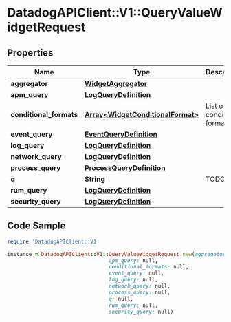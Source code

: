 # DatadogAPIClient::V1::QueryValueWidgetRequest

## Properties

Name | Type | Description | Notes
------------ | ------------- | ------------- | -------------
**aggregator** | [**WidgetAggregator**](WidgetAggregator.md) |  | [optional] 
**apm_query** | [**LogQueryDefinition**](LogQueryDefinition.md) |  | [optional] 
**conditional_formats** | [**Array&lt;WidgetConditionalFormat&gt;**](WidgetConditionalFormat.md) | List of conditional formats. | [optional] 
**event_query** | [**EventQueryDefinition**](EventQueryDefinition.md) |  | [optional] 
**log_query** | [**LogQueryDefinition**](LogQueryDefinition.md) |  | [optional] 
**network_query** | [**LogQueryDefinition**](LogQueryDefinition.md) |  | [optional] 
**process_query** | [**ProcessQueryDefinition**](ProcessQueryDefinition.md) |  | [optional] 
**q** | **String** | TODO. | [optional] 
**rum_query** | [**LogQueryDefinition**](LogQueryDefinition.md) |  | [optional] 
**security_query** | [**LogQueryDefinition**](LogQueryDefinition.md) |  | [optional] 

## Code Sample

```ruby
require 'DatadogAPIClient::V1'

instance = DatadogAPIClient::V1::QueryValueWidgetRequest.new(aggregator: null,
                                 apm_query: null,
                                 conditional_formats: null,
                                 event_query: null,
                                 log_query: null,
                                 network_query: null,
                                 process_query: null,
                                 q: null,
                                 rum_query: null,
                                 security_query: null)
```


